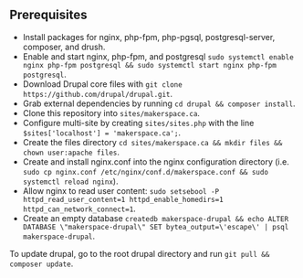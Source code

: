 ## Prerequisites

* Install packages for nginx, php-fpm, php-pgsql, postgresql-server, composer, and drush.
* Enable and start nginx, php-fpm, and postgresql `sudo systemctl enable nginx php-fpm postgresql && sudo systemctl start nginx php-fpm postgresql`.
* Download Drupal core files with `git clone https://github.com/drupal/drupal.git`.
* Grab external dependencies by running `cd drupal && composer install`.
* Clone this repository into `sites/makerspace.ca`.
* Configure multi-site by creating `sites/sites.php` with the line `$sites['localhost'] = 'makerspace.ca';`.
* Create the files directory `cd sites/makerspace.ca && mkdir files && chown user:apache files`.
* Create and install nginx.conf into the nginx configuration directory (i.e. `sudo cp nginx.conf /etc/nginx/conf.d/makerspace.conf && sudo systemctl reload nginx`).
* Allow nginx to read user content: `sudo setsebool -P httpd_read_user_content=1 httpd_enable_homedirs=1 httpd_can_network_connect=1`.
* Create an empty database `createdb makerspace-drupal && echo ALTER DATABASE \"makerspace-drupal\" SET bytea_output=\'escape\' | psql makerspace-drupal`.

To update drupal, go to the root drupal directory and run `git pull && composer update`.
